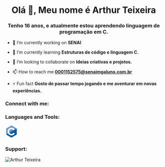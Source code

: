 <h1 align="center">Olá 👋, Meu nome é Arthur Teixeira</h1>
<h3 align="center">Tenho 16 anos, e atualmente estou aprendendo linguagem de programação em C.</h3>

- 🔭 I’m currently working on **SENAI**

- 🌱 I’m currently learning **Estruturas de código e linguagem C.**

- 👯 I’m looking to collaborate on **Ideias criativas e projetos.**

- 📫 How to reach me **0001152575@senaimgaluno.com.br**

- ⚡ Fun fact **Gosto de passar tempo jogando e me aventurar em novas experiências.**

<h3 align="left">Connect with me:</h3>
<p align="left">
</p>

<h3 align="left">Languages and Tools:</h3>
<p align="left"> <a href="https://www.cprogramming.com/" target="_blank" rel="noreferrer"> <img src="https://raw.githubusercontent.com/devicons/devicon/master/icons/c/c-original.svg" alt="c" width="40" height="40"/> </a> </p>

<h3 align="left">Support:</h3>
<p><a href="https://www.buymeacoffee.com/Arthur Teixeira"> <img align="left" src="https://cdn.buymeacoffee.com/buttons/v2/default-yellow.png" height="50" width="210" alt="Arthur Teixeira" /></a></p><br><br>

